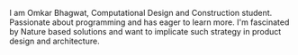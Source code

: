 I am Omkar Bhagwat, Computational Design and Construction student. Passionate about programming and has eager to learn more.
I'm fascinated by Nature based solutions and want to implicate such strategy in product design and architecture.
